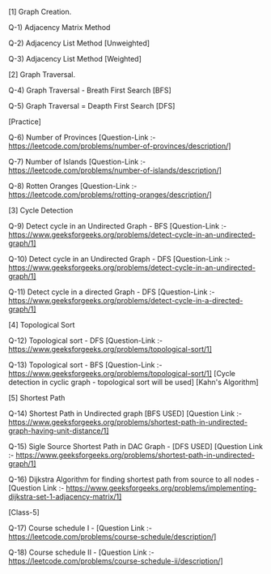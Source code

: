[1] Graph Creation.

Q-1) Adjacency Matrix Method

Q-2) Adjacency List Method [Unweighted]

Q-3) Adjacency List Method [Weighted]

[2] Graph Traversal.

Q-4) Graph Traversal - Breath First Search [BFS]

Q-5) Graph Traversal = Deapth First Search [DFS]

[Practice]

Q-6) Number of Provinces [Question-Link :- https://leetcode.com/problems/number-of-provinces/description/]

Q-7) Number of Islands [Question-Link :- https://leetcode.com/problems/number-of-islands/description/]

Q-8) Rotten Oranges [Question-Link :- https://leetcode.com/problems/rotting-oranges/description/]

[3] Cycle Detection

Q-9) Detect cycle in an Undirected Graph - BFS [Question-Link :- https://www.geeksforgeeks.org/problems/detect-cycle-in-an-undirected-graph/1]

Q-10) Detect cycle in an Undirected Graph - DFS [Question-Link :- https://www.geeksforgeeks.org/problems/detect-cycle-in-an-undirected-graph/1]

Q-11) Detect cycle in a directed Graph - DFS [Question-Link :- https://www.geeksforgeeks.org/problems/detect-cycle-in-a-directed-graph/1]

[4] Topological Sort

Q-12) Topological sort - DFS [Question-Link :- https://www.geeksforgeeks.org/problems/topological-sort/1]

Q-13) Topological sort - BFS [Question-Link :- https://www.geeksforgeeks.org/problems/topological-sort/1] [Cycle detection in cyclic graph - topological sort will be used] [Kahn's Algorithm]

[5] Shortest Path 

Q-14) Shortest Path in Undirected graph [BFS USED] [Question Link :- https://www.geeksforgeeks.org/problems/shortest-path-in-undirected-graph-having-unit-distance/1]

Q-15) Sigle Source Shortest Path in DAC Graph - [DFS USED] [Question Link :- https://www.geeksforgeeks.org/problems/shortest-path-in-undirected-graph/1]

Q-16) Dijkstra Algorithm for finding shortest path from source to all nodes - [Question Link :- https://www.geeksforgeeks.org/problems/implementing-dijkstra-set-1-adjacency-matrix/1]

[Class-5] 

Q-17) Course schedule I - [Question Link :- https://leetcode.com/problems/course-schedule/description/]

Q-18) Course schedule II - [Question Link :- https://leetcode.com/problems/course-schedule-ii/description/]
